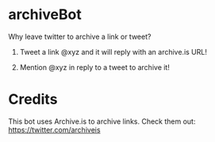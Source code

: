 # archiveBot
Why leave twitter to archive a link or tweet?

1. Tweet a link @xyz and it will reply with an archive.is URL!

2. Mention @xyz in reply to a tweet to archive it!


# Credits
This bot uses Archive.is to archive links.
Check them out: https://twitter.com/archiveis
